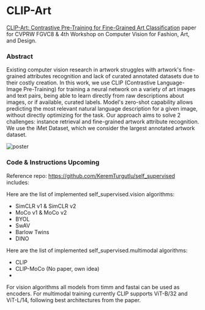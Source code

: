 # CLIP-Art

[CLIP-Art: Contrastive Pre-Training for Fine-Grained Art Classification](https://openaccess.thecvf.com/content/CVPR2021W/CVFAD/html/Conde_CLIP-Art_Contrastive_Pre-Training_for_Fine-Grained_Art_Classification_CVPRW_2021_paper.html) paper for CVPRW FGVC8 & 4th Workshop on Computer Vision for Fashion, Art, and Design.


### Abstract

Existing computer vision research in artwork struggles with artwork's fine-grained attributes recognition and lack of curated annotated datasets due to their costly creation. In this work, we use CLIP (Contrastive Language-Image Pre-Training) for training a neural network on a variety of art images and text pairs, being able to learn directly from raw descriptions about images, or if available, curated labels. Model's zero-shot capability allows predicting the most relevant natural language description for a given image, without directly optimizing for the task. Our approach aims to solve 2 challenges: instance retrieval and fine-grained artwork attribute recognition. We use the iMet Dataset, which we consider the largest annotated artwork dataset. 

<img src="https://i.ibb.co/pnHrz1d/poster.png" alt="poster" border="0">

### Code & Instructions Upcoming

Reference repo: https://github.com/KeremTurgutlu/self_supervised includes:

Here are the list of implemented self_supervised.vision algorithms:
- SimCLR v1 & SimCLR v2
- MoCo v1 & MoCo v2
- BYOL
- SwAV
- Barlow Twins
- DINO

Here are the list of implemented self_supervised.multimodal algorithms:

- CLIP
- CLIP-MoCo (No paper, own idea)
- 
For vision algorithms all models from timm and fastai can be used as encoders.
For multimodal training currently CLIP supports ViT-B/32 and ViT-L/14, following best architectures from the paper.

